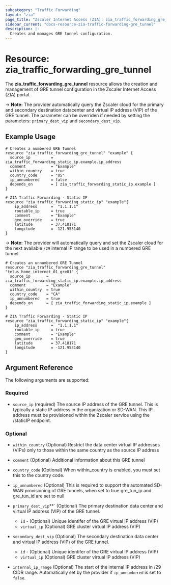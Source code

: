 ```yaml
---
subcategory: "Traffic Forwarding"
layout: "zia"
page_title: "Zscaler Internet Access (ZIA): zia_traffic_forwarding_gre_tunnel"
sidebar_current: "docs-resource-zia-traffic-forwarding-gre_tunnel"
description: |-
  Creates and manages GRE tunnel configuration.
---
```


# Resource: zia_traffic_forwarding_gre_tunnel

The **zia_traffic_forwarding_gre_tunnel** resource allows the creation and management of GRE tunnel configuration in the Zscaler Internet Access (ZIA) portal.

-> **Note:** The provider automatically query the Zscaler cloud for the primary and secondary destination datacenter and virtual IP address (VIP) of the GRE tunnel. The parameter can be overriden if needed by setting the parameters: `primary_dest_vip` and `secondary_dest_vip`.

## Example Usage

```hcl
# Creates a numbered GRE Tunnel
resource "zia_traffic_forwarding_gre_tunnel" "example" {
  source_ip         = zia_traffic_forwarding_static_ip.example.ip_address
  comment           = "Example"
  within_country    = true
  country_code      = "US"
  ip_unnumbered     = false
  depends_on        = [ zia_traffic_forwarding_static_ip.example ]
}

# ZIA Traffic Forwarding - Static IP
resource "zia_traffic_forwarding_static_ip" "example"{
    ip_address      =  "1.1.1.1"
    routable_ip     = true
    comment         = "Example"
    geo_override    = true
    latitude        = 37.418171
    longitude       = -121.953140
}
```

-> **Note:** The provider will automatically query and set the Zscaler cloud for the next available `/29` internal IP range to be used in a numbered GRE tunnel.

```hcl
# Creates an unnumbered GRE Tunnel
resource "zia_traffic_forwarding_gre_tunnel" "telus_home_internet_01_gre01" {
  source_ip       = zia_traffic_forwarding_static_ip.example.ip_address
  comment         = "Example"
  within_country  = true
  country_code    = "CA"
  ip_unnumbered   = true
  depends_on      = [ zia_traffic_forwarding_static_ip.example ]
}

# ZIA Traffic Forwarding - Static IP
resource "zia_traffic_forwarding_static_ip" "example"{
    ip_address      =  "1.1.1.1"
    routable_ip     = true
    comment         = "Example"
    geo_override    = true
    latitude        = 37.418171
    longitude       = -121.953140
}
```

## Argument Reference

The following arguments are supported:

### Required

* `source_ip` (required) The source IP address of the GRE tunnel. This is typically a static IP address in the organization or SD-WAN. This IP address must be provisioned within the Zscaler service using the /staticIP endpoint.

### Optional

* `within_country` (Optional) Restrict the data center virtual IP addresses (VIPs) only to those within the same country as the source IP address
* `comment` (Optional) Additional information about this GRE tunnel
* `country_code` (Optional) When within_country is enabled, you must set this to the country code.
* `ip_unnumbered` (Optional) This is required to support the automated SD-WAN provisioning of GRE tunnels, when set to true gre_tun_ip and gre_tun_id are set to null
* `primary_dest_vip`**` (Optional) The primary destination data center and virtual IP address (VIP) of the GRE tunnel.
  * `id` - (Optional) Unique identifer of the GRE virtual IP address (VIP)
  * `virtual_ip` (Optional) GRE cluster virtual IP address (VIP)

* `secondary_dest_vip` (Optional) The secondary destination data center and virtual IP address (VIP) of the GRE tunnel.
  * `id` - (Optional) Unique identifer of the GRE virtual IP address (VIP)
  * `virtual_ip` (Optional) GRE cluster virtual IP address (VIP)

* `internal_ip_range` (Optional) The start of the internal IP address in /29 CIDR range. Automatically set by the provider if `ip_unnumbered` is set to `false`.
